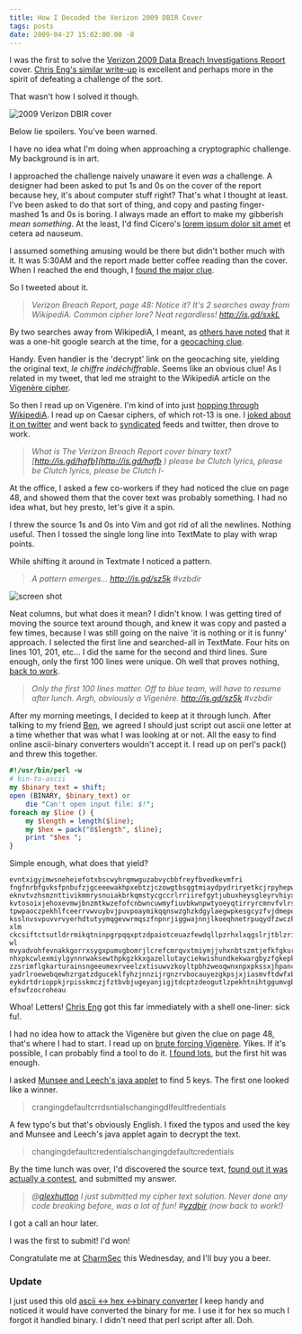 ```yaml
---
title: How I Decoded the Verizon 2009 DBIR Cover
tags: posts
date: 2009-04-27 15:02:00.00 -8
---
```

I was the first to solve the [Verizon 2009 Data Breach Investigations Report](http://www.verizonbusiness.com/products/security/risk/databreach/) cover. [Chris Eng's similar write-up](http://www.veracode.com/blog/2009/04/decoding-the-dbir-2009-cover/) is excellent and perhaps more in the spirit of defeating a challenge of the sort.

That wasn't how I solved it though.

![2009 Verizon DBIR cover](/images/2009-dbir-cover.png)

Below lie spoilers. You've been warned.

I have no idea what I'm doing when approaching a cryptographic challenge. My
background is in art.

I approached the challenge naively unaware it even _was_ a challenge. A
designer had been asked to put 1s and 0s on the cover of the report
because hey, it's about computer stuff right? That's what I thought at least.
I've been asked to do that sort of thing, and copy and pasting finger-mashed
1s and 0s is boring. I always made an effort to make my gibberish _mean
something_. At the least, I'd find Cicero's [lorem ipsum dolor sit amet](http://is.gd/35FY) et cetera ad nauseum.

I assumed something amusing would be there but didn't bother much with it. It
was 5:30AM and the report made better coffee reading than the cover. When I
reached the end though, I [found the major clue](http://twitter.com/grantstavely/status/1524420451).

So I tweeted about it.

> _Verizon Breach Report, page 48: Notice it? It's 2 searches away from
WikipediA. Common cipher lore? Neat regardless! <http://is.gd/sxkL>_

By two searches away from WikipediA, I meant, as [others have noted](http://blog.internetnews.com/agoldman/2009/04/dbir-code.html) that it was a one-hit google search at the time, for a [geocaching clue](http://www.geocaching.com/seek/cache_details.aspx?guid=004f66fe-0817-49e3-abc8-e6ee4c2cae39
).

Handy. Even handier is the 'decrypt' link on the geocaching site, yielding the
original text, _le chiffre indéchiffrable_. Seems like an obvious clue! As I
related in my tweet, that led me straight to the WikipediA article on the
[Vigenère cipher](http://en.wikipedia.org/wiki/Vigen%C3%A8re_cipher).

So then I read up on Vigenère. I'm kind of into just [hopping through WikipediA](http://userscripts.org/scripts/show/42312). I read up on Caesar ciphers, of which rot-13 is one. I [joked about it on twitter](http://twitter.com/grantstavely/status/1524442510) and went back to [syndicated](/suggested) feeds and twitter, then drove to work.

> _What is The Verizon Breach Report cover binary text? [http://is.gd/hafb](http://is.gd/hafb ) please be Clutch lyrics, please be Clutch lyrics, please be Clutch l-_

At the office, I asked a few co-workers if they had noticed the clue on page
48, and showed them that the cover text was probably something. I had no
idea what, but hey presto, let's give it a spin.

I threw the source 1s and 0s into Vim and got rid of all the newlines.
Nothing useful. Then I tossed the single long line into TextMate to play with
wrap points.

While shifting it around in Textmate I noticed a pattern.

> _A pattern emerges... <http://is.gd/sz5k> #vzbdir_

![screen shot](/images/spy.04152009101815.thumb.png)

Neat columns, but what does it mean? I didn't know. I was getting tired of
moving the source text around though, and knew it was copy and pasted a few
times, because I was still going on the naive 'it is nothing or it is funny'
approach. I selected the first line and searched-all in TextMate. Four hits on
lines 101, 201, etc... I did the same for the second and third lines. Sure
enough, only the first 100 lines were unique. Oh well that proves nothing,
[back to work](http://twitter.com/grantstavely/status/1525541305).

> _Only the first 100 lines matter. Off to blue team, will have to resume
after lunch. Argh, obviously a Vigenère. <http://is.gd/sz5k> #vzbdir_

After my morning meetings, I decided to keep at it through lunch. After
talking to my friend [Ben](http://electricfork.com/), we agreed I should just
script out ascii one letter at a time whether that was what I was looking at
or not. All the easy to find online ascii-binary converters wouldn't accept
it. I read up on perl's pack() and threw this together.

```perl
#!/usr/bin/perl -w
# bin-to-ascii
my $binary_text = shift;
open (BINARY, $binary_text) or
    die "Can't open input file: $!";
foreach my $line () {
    my $length = length($line);
    my $hex = pack("B$length", $line);
    print "$hex ";
}
```

Simple enough, what does that yield?

```
evntxigyimwsneheiefotxbscwyhrqmwguzabvycbbfreyfbvedkevmfri
fngfnrbfgvksfpnbufzjgceeewakhpxebtzjczowgtbsqgtmiaydpydriryetkcjrpyhepwkuoa
eknvtvzhsmznttivikmmrysnuiakbrkqmstycgccrlrriirefgytjubuxheysgleyrvhiyxdeyzcj
kvtosoixjehoxevmwjbnzmtkwzefofcnbwncuwmyfiuvbkwnpwtyoeyqtirryrcmnvfvlrsbn
tpwpaoczpekhlfceerrvwvuybvjpuvpoaymikqqnswzghzkdgylaegwpkesgcyzfvjdmepq
ksslnvsvpuvvrvyerhdtutyymqgevwrmqszfnpnrjiggwajnnjlkoeqhnetrpuqydfzwczkvje xlm
ckcsiftctsutldrrmikqtninpgrpqqxptzdpaiotceuazfewdqllpzrhxlxqgslrjtblzrirvisnzi
wl mvyadvohfevnakkgorrxsygxpumvgbomrjlcrefcmrqvxtmiymjjvhxnbtszmtjefkfgkurfl
nhxpkcwlexmiylgynnrwaksewthpkgzkkxgazellutayciekwishundkekwargbyzfgkepkqg
zzsrimflgkarturainsngeeumexrveelzxtisuwvzkoyltpbhzweoqwnxnpxpkssxjhpancvfpr
yadrlroewebqewhzrgatzdguceklfyhzjnnzijrgnzrvbocauyezgkpsjxjiasmvftdwfxbidhqz
eykdrtdrioppkjrpisskmczjfztbvbjugeyanjigjtdcptzdeogutlzpekhtnihtggumvgbomrjlcr
efswfzocroheau
```

Whoa! Letters! [Chris Eng](http://www.veracode.com/blog/2009/04/decoding-the-dbir-2009-cover/) got this far immediately with a shell one-liner: sick fu!.

I had no idea how to attack the Vigenère but given the clue on page 48, that's
where I had to start. I read up on [brute forcing Vigenère](http://www-rohan.sdsu.edu/~gawron/crypto/lectures/vigenere.html). Yikes. If it's possible, I can probably find a tool to do it. [I found lots](http://www.google.com/search?&q=decrypt+vigenere+cipher), but the first hit was enough.

I asked [Munsee and Leech's java applet](http://islab.oregonstate.edu/koc/ece575/02Project/Mun+Lee/VigenereCipher.html#demo) to find 5 keys. The first one
looked like a winner.

> crangingdefaultcrrdsntialschangingdlfeultfredentials

A few typo's but that's obviously English. I fixed the typos and used the key
and Munsee and Leech's java applet again to decrypt the text.

> changingdefaultcredentialschangingdefaultcredentials

By the time lunch was over, I'd discovered the source text, [found out it was actually a contest](http://twitter.com/grantstavely/status/1525541305), and submitted my answer.

> _@[alexhutton](http://twitter.com/alexhutton) I just submitted my cipher
text solution. Never done any code breaking before, was a lot of fun!
#[vzdbir](http://search.twitter.com/search?q=%23vzdbir) (now back to work!)_

I got a call an hour later.

I was the first to submit! I'd won!

Congratulate me at [CharmSec](http://charmsec.org/) this Wednesday, and I'll
buy you a beer.

### Update

I just used this old [ascii <-> hex <->binary converter](/ascii-hex-converter)
I keep handy and noticed it would have converted the binary for me. I use it
for hex so much I forgot it handled binary. I didn't need that perl script
after all. Doh.

